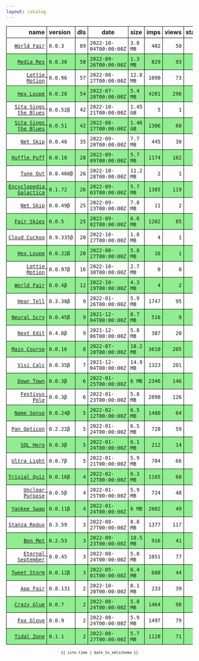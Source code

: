 ```yaml
---
layout: catalog
---
```


<style>
table {
    border-collapse: collapse;
}

td, th {
    border: 1px solid black;
    white-space: nowrap;
}

th, td {
    padding: 5px;
}

tr:nth-child(even) {
    background-color: Lightgreen;
}
</style>

| name | version | dls | date | size | imps | views | stars | issues | category |
| ---: | :------ | --: | ---- | :--- | ---: | ----: | -----:| -----: | :------- |
| [``World Fair``](http://appfair.net/#quick-start) | ``0.0.3`` | `89` | `2022-10-04T00:00:00Z` | `3.8 MB` | `402` | `50` | `0` | `0` |  |
| [``Media Res``](https://Media-Res.github.io/App/) | ``0.0.30`` | `58` | `2022-09-26T00:00:00Z` | `1.3 MB` | `829` | `93` | `0` | `0` |  |
| [``Lottie Motion``](https://lottie-motion.appfair.net) | ``0.0.96`` | `57` | `2022-08-27T00:00:00Z` | `12.8 MB` | `1090` | `73` | `0` | `0` |  |
| [``Hex Loupe``](https://Hex-Loupe.github.io/App/) | ``0.0.20`` | `54` | `2022-07-20T00:00:00Z` | `5.4 MB` | `4201` | `296` | `0` | `0` |  |
| [``Sita Sings the Blues``](https://Sita-Sings-the-Blues.github.io/App/) | ``0.0.52β`` | `42` | `2022-10-21T00:00:00Z` | `1.45 GB` | `5` | `1` | `0` | `0` |  |
| [``Sita Sings the Blues``](https://Sita-Sings-the-Blues.github.io/App/) | ``0.0.51`` | `42` | `2022-08-27T00:00:00Z` | `1.46 GB` | `1306` | `60` | `0` | `0` |  |
| [``Net Skip``](https://Net-Skip.github.io/App/) | ``0.0.48`` | `35` | `2022-09-20T00:00:00Z` | `7.7 MB` | `445` | `30` | `0` | `0` |  |
| [``Huffle Puff``](https://Huffle-Puff.github.io/App/) | ``0.0.10`` | `28` | `2022-09-09T00:00:00Z` | `5.7 MB` | `1174` | `102` | `0` | `0` |  |
| [``Tune Out``](https://tune-out.appfair.net) | ``0.8.460β`` | `26` | `2022-10-28T00:00:00Z` | `11.2 MB` | `2` | `1` | `1` | `0` |  |
| [``Encyclopedia Galactica``](https://Encyclopedia-Galactica.github.io/App/) | ``0.1.72`` | `26` | `2022-09-03T00:00:00Z` | `5.7 MB` | `1385` | `119` | `0` | `0` |  |
| [``Net Skip``](https://Net-Skip.github.io/App/) | ``0.0.49β`` | `25` | `2022-09-23T00:00:00Z` | `7.8 MB` | `11` | `2` | `0` | `0` |  |
| [``Fair Skies``](http://Fair-Skies.github.io/App) | ``0.0.5`` | `25` | `2022-09-02T00:00:00Z` | `6.6 MB` | `1202` | `85` | `0` | `0` |  |
| [``Cloud Cuckoo``](https://cloud-cuckoo.appfair.net) | ``0.9.335β`` | `20` | `2022-10-27T00:00:00Z` | `1.8 MB` | `4` | `1` | `2` | `0` |  |
| [``Hex Loupe``](https://Hex-Loupe.github.io/App/) | ``0.0.22β`` | `20` | `2022-08-27T00:00:00Z` | `5.8 MB` | `16` | `1` | `0` | `0` |  |
| [``Lottie Motion``](https://lottie-motion.appfair.net) | ``0.0.97β`` | `16` | `2022-10-30T00:00:00Z` | `2.7 MB` | `0` | `0` | `0` | `0` |  |
| [``World Fair``](http://appfair.net/#quick-start) | ``0.0.4β`` | `12` | `2022-10-19T00:00:00Z` | `4.3 MB` | `4` | `2` | `0` | `0` |  |
| [``Hear Tell``](https://Hear-Tell.github.io/App/) | ``0.3.38β`` | `9` | `2022-01-26T00:00:00Z` | `5.9 MB` | `1747` | `95` | `0` | `0` |  |
| [``Neural Scry``](https://Neural-Scry.github.io/App/) | ``0.0.45β`` | `9` | `2021-12-04T00:00:00Z` | `8.7 MB` | `516` | `9` | `0` | `0` |  |
| [``Next Edit``](https://Next-Edit.github.io/App/) | ``0.4.8β`` | `9` | `2021-12-06T00:00:00Z` | `5.8 MB` | `387` | `20` | `0` | `0` |  |
| [``Main Course``](https://Main-Course.github.io/App/) | ``0.0.16`` | `8` | `2022-07-20T00:00:00Z` | `18.2 MB` | `3610` | `205` | `0` | `0` |  |
| [``Visi Calc``](https://Visi-Calc.github.io/App/) | ``0.0.35β`` | `7` | `2021-12-04T00:00:00Z` | `14.9 MB` | `1323` | `201` | `0` | `0` |  |
| [``Down Town``](https://Down-Town.github.io/App/) | ``0.0.3β`` | `6` | `2022-01-25T00:00:00Z` | `6 MB` | `2346` | `146` | `0` | `0` |  |
| [``Festivus Pole``](https://Festivus-Pole.github.io/App/) | ``0.0.3β`` | `6` | `2022-01-23T00:00:00Z` | `5.8 MB` | `2098` | `126` | `0` | `0` |  |
| [``Name Sense``](https://Name-Sense.github.io/App/) | ``0.0.24β`` | `5` | `2022-02-12T00:00:00Z` | `6.5 MB` | `1480` | `64` | `0` | `0` |  |
| [``Pan Opticon``](https://Pan-Opticon.github.io/App/) | ``0.2.22β`` | `5` | `2022-01-24T00:00:00Z` | `6.5 MB` | `728` | `59` | `0` | `0` |  |
| [``SQL Hero``](https://SQL-Hero.github.io/App/) | ``0.0.3β`` | `5` | `2022-01-24T00:00:00Z` | `6.1 MB` | `212` | `14` | `0` | `0` |  |
| [``Ultra Light``](https://Ultra-Light.github.io/App/) | ``0.0.7β`` | `5` | `2022-01-21T00:00:00Z` | `5.9 MB` | `784` | `66` | `0` | `0` |  |
| [``Trivial Quiz``](https://Trivial-Quiz.github.io/App/) | ``0.0.16β`` | `4` | `2022-02-12T00:00:00Z` | `6.3 MB` | `1165` | `60` | `0` | `0` |  |
| [``Unclear Purpose``](https://Unclear-Purpose.github.io/App/) | ``0.0.5β`` | `4` | `2022-01-25T00:00:00Z` | `5.9 MB` | `724` | `48` | `0` | `0` |  |
| [``Yankee Swap``](https://Yankee-Swap.github.io/App/) | ``0.0.11β`` | `4` | `2022-01-24T00:00:00Z` | `6 MB` | `2002` | `49` | `0` | `0` |  |
| [``Stanza Redux``](https://Stanza-Redux.github.io/App/) | ``0.3.59`` | `3` | `2022-08-27T00:00:00Z` | `8.8 MB` | `1377` | `117` | `1` | `0` |  |
| [``Bon Mot``](https://Bon-Mot.github.io/App/) | ``0.2.53`` | `3` | `2022-09-23T00:00:00Z` | `10.5 MB` | `916` | `41` | `2` | `0` |  |
| [``Eternal September``](https://Eternal-September.github.io/App/) | ``0.0.45`` | `3` | `2022-08-24T00:00:00Z` | `5.8 MB` | `1051` | `77` | `0` | `0` |  |
| [``Tweet Storm``](https://Tweet-Storm.github.io/App/) | ``0.0.12β`` | `3` | `2022-05-01T00:00:00Z` | `6.4 MB` | `688` | `44` | `0` | `0` |  |
| [``App Fair``](https://appfair.app) | ``0.8.131`` | `2` | `2022-10-20T00:00:00Z` | `8.1 MB` | `233` | `39` | `29` | [``7``](https://github.com/App-Fair/App/issues) |  |
| [``Crazy Glue``](https://Crazy-Glue.github.io/App/) | ``0.0.7`` | `2` | `2022-08-24T00:00:00Z` | `5.8 MB` | `1464` | `98` | `0` | `0` |  |
| [``Fox Glove``](https://Fox-Glove.github.io/App/) | ``0.0.9`` | `2` | `2022-08-24T00:00:00Z` | `5.9 MB` | `1497` | `79` | `0` | `0` |  |
| [``Tidal Zone``](https://Tidal-Zone.github.io/App/) | ``0.1.1`` | `2` | `2022-08-27T00:00:00Z` | `5.7 MB` | `1128` | `71` | `0` | `0` |  |

<center><small><code>{{ site.time | date_to_xmlschema }}</code></small></center>
